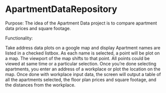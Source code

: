 # ApartmentDataRepository

Purpose: 
The idea of the Apartment Data project is to compare apartment data prices and square footage.

Functionality: 

Take address data plots on a google map and display Apartment names are listed in a checked listbox.
As each name is selected, a point will be plot on a map.  The viewport of the map shifts to that point.  All points could be viewed at same time or a particular selection.
Once you’re done selecting apartments, you enter an address of a workplace or plot the location on the map.
Once done with workplace input data, the screen will output a table of all the apartments selected,  the floor plan prices and square footage, and the distances from the workplace.
